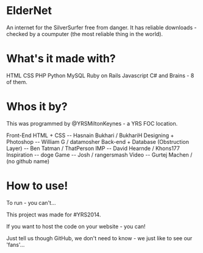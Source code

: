 ElderNet
========

An internet for the SilverSurfer free from danger. It has reliable downloads - checked by a coumputer (the most reliable thing in the world).

What's it made with?
====================
HTML
CSS
PHP
Python
MySQL
Ruby on Rails
Javascript
C#
and Brains - 8 of them.

Whos it by?
===========

This was programmed by @YRSMiltonKeynes - a YRS FOC location. 

Front-End HTML + CSS -- Hasnain Bukhari / BukhariH
Designing + Photoshop -- William G / datamosher 
Back-end + Database (Obstruction Layer) -- Ben Tatman / ThatPerson
IMP -- David Hearnde / Khons177
Inspiration -- doge
Game -- Josh / rangersmash
Video -- Gurtej Machen / (no github name)

How to use!
===========

To run - you can't...

This project was made for #YRS2014.

If you want to host the code on your website - you can!

Just tell us though GitHub, we don't need to know - we just like to see our 'fans'...
